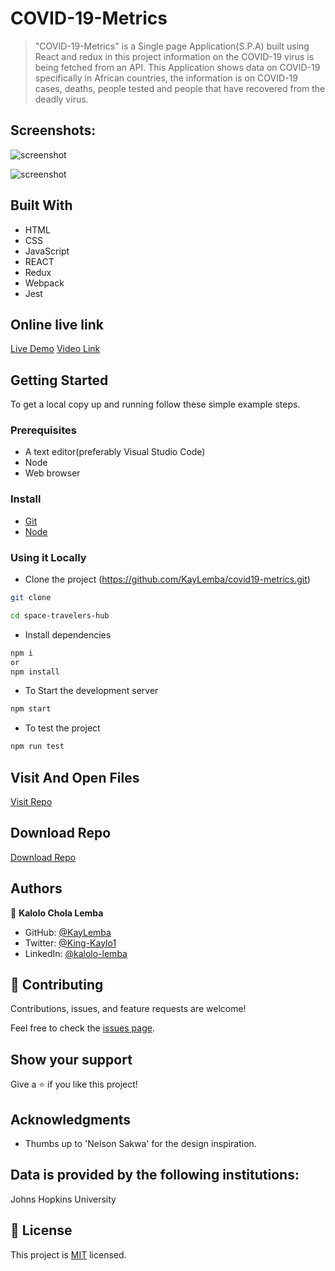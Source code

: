 
# COVID-19-Metrics

> "COVID-19-Metrics" is a Single page Application(S.P.A) built using React and redux in this project information on the COVID-19 virus is being fetched from an API. This Application shows data on COVID-19 specifically in African countries, the information is on COVID-19 cases, deaths, people tested and people that have recovered from the deadly virus.

## Screenshots:

![screenshot](./src/asset/Screenshot1.png)

![screenshot](./src/asset/Screenshot2.png)

## Built With

- HTML
- CSS
- JavaScript
- REACT
- Redux
- Webpack
- Jest

## Online live link

[Live Demo](https://festive-lichterman-da1784.netlify.app/)
[Video Link]()

## Getting Started

To get a local copy up and running follow these simple example steps.

### Prerequisites
- A text editor(preferably Visual Studio Code)
- Node
- Web browser

### Install
- [Git](https://git-scm.com/downloads)
- [Node](https://nodejs.org/en/download/)

### Using it Locally

- Clone the project (https://github.com/KayLemba/covid19-metrics.git)

```bash 
git clone 

cd space-travelers-hub
```

- Install dependencies

```bash
npm i 
or
npm install
```
- To Start the development server
```bash
npm start
```

- To test the project
```bash
npm run test
```


## Visit And Open Files

[Visit Repo](https://github.com/KayLemba/covid19-metrics)

## Download Repo

[Download Repo](https://github.com/KayLemba/covid19-metrics.git)

## Authors

👤 **Kalolo Chola Lemba**

- GitHub: [@KayLemba](https://github.com/KayLemba)
- Twitter: [@King-Kaylo1](https://twitter.com/King_Kaylo1) 
- LinkedIn: [@kalolo-lemba](https://www.linkedin.com/in/https://www.linkedin.com/in/kalolo-lemba-41a8339a/-41a8339a/)


## 🤝 Contributing

Contributions, issues, and feature requests are welcome!

Feel free to check the [issues page](https://github.com/thecodechaser/space-travelers-hub/issues).

## Show your support

Give a ⭐️ if you like this project!

## Acknowledgments

- Thumbs up to 'Nelson Sakwa' for the design inspiration.

## Data is provided by the following institutions:
Johns Hopkins University

## 📝 License

This project is [MIT](./MIT.md) licensed.

